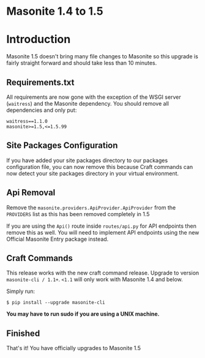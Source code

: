 # Masonite 1.4 to 1.5

# Introduction

Masonite 1.5 doesn't bring many file changes to Masonite so this upgrade is fairly straight forward and should take less than 10 minutes.

## Requirements.txt

All requirements are now gone with the exception of the WSGI server (`waitress`) and the Masonite dependency. You should remove all dependencies and only put:

```
waitress==1.1.0
masonite>=1.5,<=1.5.99
```

## Site Packages Configuration

If you have added your site packages directory to our packages configuration file, you can now remove this because Craft commands can now detect your site packages directory in your virtual environment.

## Api Removal

Remove the `masonite.providers.ApiProvider.ApiProvider` from the `PROVIDERS` list as this has been removed completely in 1.5

If you are using the `Api()` route inside `routes/api.py` for API endpoints then remove this as well. You will need to implement API endpoints using the new Official Masonite Entry package instead.

## Craft Commands

This release works with the new craft command release. Upgrade to version `masonite-cli / 1.1+`. `<1.1` will only work with Masonite 1.4 and below.

Simply run:

```
$ pip install --upgrade masonite-cli
```

**You may have to run sudo if you are using a UNIX machine.**

## Finished

That's it! You have officially upgrades to Masonite 1.5